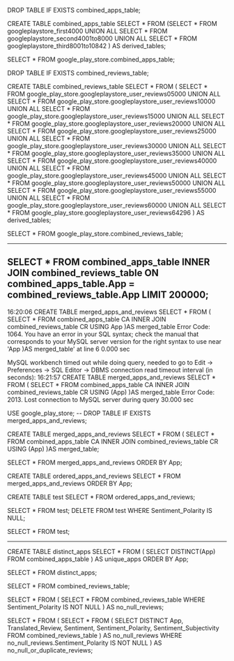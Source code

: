 DROP TABLE IF EXISTS combined_apps_table;

CREATE TABLE combined_apps_table SELECT * FROM
(SELECT * FROM googleplaystore_first4000
UNION ALL
SELECT * FROM googleplaystore_second4001to8000
UNION ALL
SELECT * FROM googleplaystore_third8001to10842
) AS derived_tables;

SELECT * FROM google_play_store.combined_apps_table;


DROP TABLE IF EXISTS combined_reviews_table;

CREATE TABLE combined_reviews_table SELECT * FROM
(
SELECT * FROM google_play_store.googleplaystore_user_reviews05000
UNION ALL
SELECT * FROM google_play_store.googleplaystore_user_reviews10000
UNION ALL
SELECT * FROM google_play_store.googleplaystore_user_reviews15000
UNION ALL
SELECT * FROM google_play_store.googleplaystore_user_reviews20000
UNION ALL
SELECT * FROM google_play_store.googleplaystore_user_reviews25000
UNION ALL
SELECT * FROM google_play_store.googleplaystore_user_reviews30000
UNION ALL
SELECT * FROM google_play_store.googleplaystore_user_reviews35000
UNION ALL
SELECT * FROM google_play_store.googleplaystore_user_reviews40000
UNION ALL
SELECT * FROM google_play_store.googleplaystore_user_reviews45000
UNION ALL
SELECT * FROM google_play_store.googleplaystore_user_reviews50000
UNION ALL
SELECT * FROM google_play_store.googleplaystore_user_reviews55000
UNION ALL
SELECT * FROM google_play_store.googleplaystore_user_reviews60000
UNION ALL
SELECT * FROM google_play_store.googleplaystore_user_reviews64296
) AS derived_tables;

SELECT * FROM google_play_store.combined_reviews_table;

----------------------------------------------------------------------------------
SELECT * FROM combined_apps_table
INNER JOIN combined_reviews_table
ON combined_apps_table.App = combined_reviews_table.App
LIMIT 200000;
----------------------------------------------------------------------------------
16:20:06	CREATE TABLE merged_apps_and_reviews SELECT * FROM ( SELECT * FROM combined_apps_table CA INNER JOIN combined_reviews_table CR USING App )AS merged_table	Error Code: 1064. You have an error in your SQL syntax; check the manual that corresponds to your MySQL server version for the right syntax to use near 'App )AS merged_table' at line 6	0.000 sec


MySQL workbench timed out while doing query, needed to go to 
Edit -> Preferences -> SQL Editor -> DBMS connection read timeout interval (in seconds):
16:21:57	CREATE TABLE merged_apps_and_reviews SELECT * FROM ( SELECT * FROM combined_apps_table CA INNER JOIN combined_reviews_table CR USING (App) )AS merged_table	Error Code: 2013. Lost connection to MySQL server during query	30.000 sec

USE google_play_store;
-- DROP TABLE IF EXISTS merged_apps_and_reviews;

CREATE TABLE merged_apps_and_reviews
SELECT * FROM
(
SELECT * FROM combined_apps_table CA
INNER JOIN combined_reviews_table CR
USING (App)
)AS merged_table;

SELECT * FROM merged_apps_and_reviews ORDER BY App;

CREATE TABLE ordered_apps_and_reviews
SELECT * FROM merged_apps_and_reviews ORDER BY App;


CREATE TABLE test
SELECT * FROM ordered_apps_and_reviews;

SELECT * FROM test;
DELETE FROM test WHERE Sentiment_Polarity IS NULL;

SELECT * FROM test;

------------------------------------------------------------------------------------------------------------

CREATE TABLE distinct_apps
SELECT * FROM 
(
SELECT DISTINCT(App) FROM combined_apps_table
) AS unique_apps
ORDER BY App;

SELECT * FROM distinct_apps;

SELECT * FROM combined_reviews_table;


SELECT * FROM
(
SELECT * FROM combined_reviews_table WHERE Sentiment_Polarity IS NOT NULL
) AS no_null_reviews;

SELECT * FROM
(
SELECT * FROM 
(
SELECT DISTINCT App, Translated_Review, Sentiment, Sentiment_Polarity, Sentiment_Subjectivity
FROM combined_reviews_table
) AS no_null_reviews
WHERE no_null_reviews.Sentiment_Polarity IS NOT NULL
)
AS no_null_or_duplicate_reviews;